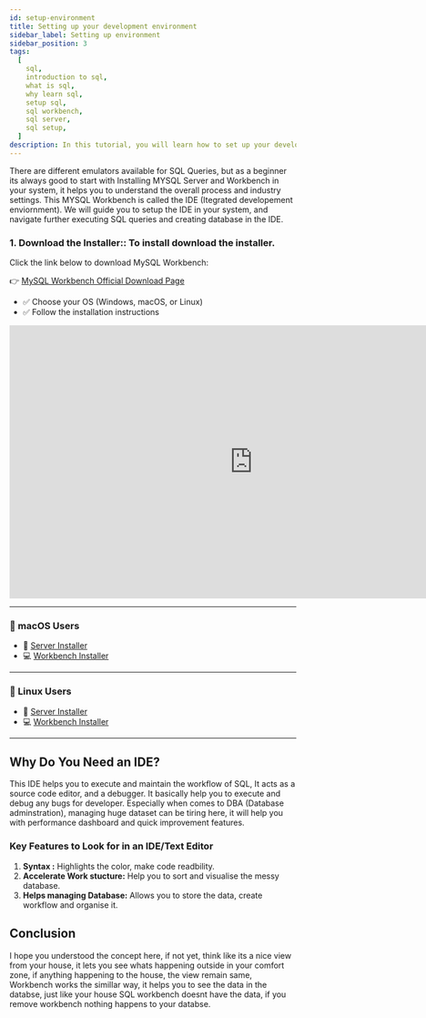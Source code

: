 ```yaml
---
id: setup-environment
title: Setting up your development environment
sidebar_label: Setting up environment
sidebar_position: 3
tags:
  [
    sql,
    introduction to sql,
    what is sql,
    why learn sql,
    setup sql,
    sql workbench,
    sql server,
    sql setup,
  ]
description: In this tutorial, you will learn how to set up your development environment for HTML development.
---
```


There are different emulators available for SQL Queries, but as a beginner its always good to start with Installing MYSQL Server and Workbench in your system, it helps you to understand the overall process and industry settings. This MYSQL Workbench is called the IDE (Itegrated developement enviornment).
We will guide you to setup the IDE in your system, and navigate further executing SQL queries and creating database in the IDE. 

### **1. Download the Installer:**: To install download the installer.

Click the link below to download MySQL Workbench:

👉 [MySQL Workbench Official Download Page](https://dev.mysql.com/downloads/workbench/)

- ✅ Choose your OS (Windows, macOS, or Linux)
- ✅ Follow the installation instructions

<iframe width="853" height="480" src="https://www.youtube.com/embed/u96rVINbAUI" title="How To Install MySQL (Server and Workbench)" frameborder="0" allow="accelerometer; autoplay; clipboard-write; encrypted-media; gyroscope; picture-in-picture; web-share" referrerpolicy="strict-origin-when-cross-origin" allowfullscreen></iframe>

---

### 🍎 macOS Users  
- 💾 [Server Installer](http://bit.ly/2PU2IZU)  
- 💻 [Workbench Installer](http://bit.ly/2B2xiZ2)

---

### 🐧 Linux Users  
- 💾 [Server Installer](http://bit.ly/2DijNpJ)  
- 💻 [Workbench Installer](http://bit.ly/2B153d8)

---


## Why Do You Need an IDE?

This IDE helps you to execute and maintain the workflow of SQL, It acts as  a source code editor,  and a debugger. It basically help you to execute and debug any bugs for developer. Especially when comes to DBA (Database adminstration), managing huge dataset can be tiring here, it will help you with performance dashboard and quick improvement features. 


### Key Features to Look for in an IDE/Text Editor

1. **Syntax :** Highlights the color, make code readbility.
2. **Accelerate Work stucture:** Help you to sort and visualise the messy database.
3. **Helps managing Database:** Allows you to store the data, create workflow and organise it. 

## Conclusion

I hope you understood the concept here, if not yet, think like its a nice view from your house, it lets you see whats happening outside in your comfort zone, if anything happening to the house, the view remain same, Workbench works the simillar way, it helps you to see the data in the databse, just like your house SQL workbench doesnt have the data, if you remove workbench nothing happens to your databse. 

<GiscusComments/>